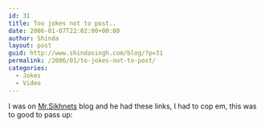 ```yaml
---
id: 31
title: Too jokes not to post..
date: 2006-01-07T22:02:00+00:00
author: Shinda
layout: post
guid: http://www.shindasingh.com/blog/?p=31
permalink: /2006/01/to-jokes-not-to-post/
categories:
  - Jokes
  - Video
---
```

I was on [Mr.Sikhnets](http://www.mrsikhnet.com) blog and he had these links, I had to cop em, this was to good to pass up: